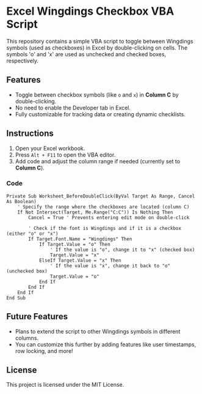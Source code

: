 # Excel Wingdings Checkbox VBA Script

This repository contains a simple VBA script to toggle between Wingdings symbols (used as checkboxes) in Excel by double-clicking on cells. The symbols 'o' and 'x' are used as unchecked and checked boxes, respectively.

## Features
- Toggle between checkbox symbols (like `o` and `x`) in **Column C** by double-clicking.
- No need to enable the Developer tab in Excel.
- Fully customizable for tracking data or creating dynamic checklists.

## Instructions
1. Open your Excel workbook.
2. Press `Alt + F11` to open the VBA editor.
3. Add code and adjust the column range if needed (currently set to **Column C**).

### Code
```vba
Private Sub Worksheet_BeforeDoubleClick(ByVal Target As Range, Cancel As Boolean)
    ' Specify the range where the checkboxes are located (column C)
    If Not Intersect(Target, Me.Range("C:C")) Is Nothing Then
        Cancel = True ' Prevents entering edit mode on double-click
        
        ' Check if the font is Wingdings and if it is a checkbox (either "o" or "x")
        If Target.Font.Name = "Wingdings" Then
            If Target.Value = "o" Then
                ' If the value is "o", change it to "x" (checked box)
                Target.Value = "x"
            ElseIf Target.Value = "x" Then
                ' If the value is "x", change it back to "o" (unchecked box)
                Target.Value = "o"
            End If
        End If
    End If
End Sub
```

## Future Features
- Plans to extend the script to other Wingdings symbols in different columns.
- You can customize this further by adding features like user timestamps, row locking, and more!

## License
This project is licensed under the MIT License.
